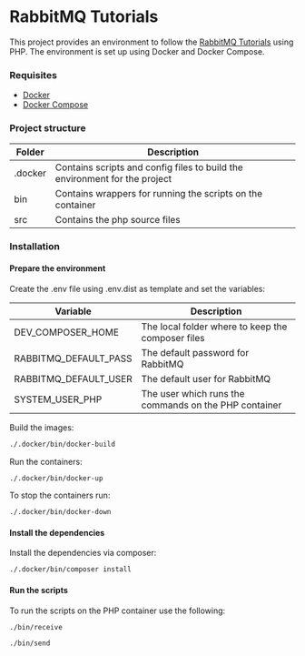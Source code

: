 # RabbitMQ Tutorials

This project provides an environment to follow the
[RabbitMQ Tutorials](https://www.rabbitmq.com/getstarted.html)
using PHP. The environment is set up using Docker and Docker Compose.

### Requisites

- [Docker](https://docs.docker.com/install/)
- [Docker Compose](https://docs.docker.com/compose/install/)

### Project structure

Folder | Description
------------ | -------------
.docker | Contains scripts and config files to build the environment for the project
bin | Contains wrappers for running the scripts on the container
src | Contains the php source files

### Installation

#### Prepare the environment

Create the .env file using .env.dist as template and set the variables:

Variable | Description
------------ | -------------
DEV_COMPOSER_HOME | The local folder where to keep the composer files
RABBITMQ_DEFAULT_PASS | The default password for RabbitMQ
RABBITMQ_DEFAULT_USER | The default user for RabbitMQ
SYSTEM_USER_PHP | The user which runs the commands on the PHP container

Build the images:

```bash
./.docker/bin/docker-build
```

Run the containers:

```bash
./.docker/bin/docker-up
```

To stop the containers run:

```bash
./.docker/bin/docker-down
```

#### Install the dependencies

Install the dependencies via composer:

```bash
./.docker/bin/composer install
```

#### Run the scripts

To run the scripts on the PHP container use the following:

```bash
./bin/receive
```

```bash
./bin/send
```
